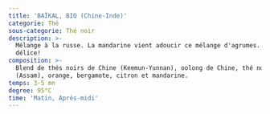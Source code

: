 ```yaml
---
title: 'BAÏKAL, BIO (Chine-Inde)'
categorie: Thé
sous-categorie: Thé noir
description: >-
  Mélange à la russe. La mandarine vient adoucir ce mélange d'agrumes. Un vrai
  délice!
composition: >-
  Blend de thés noirs de Chine (Keemun-Yunnan), oolong de Chine, thé noir d'Inde
  (Assam), orange, bergamote, citron et mandarine.
temps: 3-5 mn
degree: 95°C
time: 'Matin, Après-midi'
---
```



